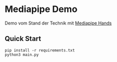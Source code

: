 # Mediapipe Demo

Demo vom Stand der Technik mit
[Mediapipe Hands](https://google.github.io/mediapipe/solutions/hands.html)

## Quick Start

```
pip install -r requirements.txt
python3 main.py
```
